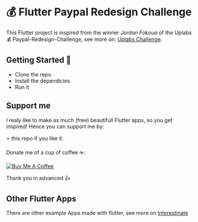 # 💰 Flutter Paypal Redesign Challenge

This Flutter project is inspired from the winner *Jordan Fokoua* of the Uplabs 💰 Paypal-Redesign-Challenge, see more on:
[Uplabs Challenge](https://www.uplabs.com/challenges/paypal-redesign-challenge).

## Getting Started 🚀

- Clone the repo
- Install the dependicies
- Run it

## Support me

I realy like to make as much (free) beautifull Flutter apps, so you get inspired!
Hence you can support me by:

⭐️ this repo if you like it.

Donate me of a cup of coffee ☕️:

<a href="https://www.buymeacoffee.com/bushjopie" target="_blank"><img src="https://www.buymeacoffee.com/assets/img/custom_images/orange_img.png" alt="Buy Me A Coffee" style="height: auto !important;width: auto !important;" ></a>

Thank you in advanced 👍

## Other Flutter Apps

There are other example Apps made with flutter, see more on [Interestinate](https://interestinate.com)
